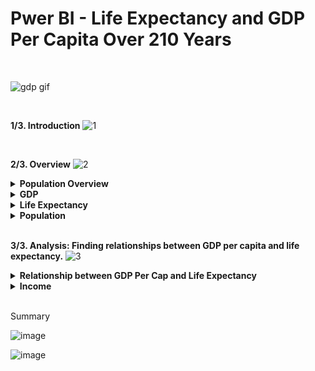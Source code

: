 
# Pwer BI - Life Expectancy and GDP Per Capita Over 210 Years 

<br>

![gdp gif](https://github.com/user-attachments/assets/6485f8a2-0d80-4e72-a486-88adc64a6d1b)

<br>

**1/3. Introduction**
![1](https://github.com/user-attachments/assets/77e2dae9-7fd3-4b0e-9449-cb14ce50f8cf)

<br>

**2/3. Overview**
![2](https://github.com/user-attachments/assets/30fcbfed-3885-4d68-a938-fbc625b9d8d8)
<details>

**<summary>Population Overview</summary>**
🔸Out of a total of 189, countries 31 belongs to the OECD.

🔸Asia compromises 59% of the world’s population, totaling 31bn people.

🔸Europe accounts for 20%, with population of 10bn.

🔸Africa and the Americans have populations of similar sizes.

</details>

<details>

**<summary>GDP</summary>**
🔸Over time, trends in life expectancy, GDP, and population growth have evolved significantly.

🔸Around the 1990s, disparities among regional groups in terms of development became increasingly noticeable. 

🔸Europe maintained the highest GDP, while Africa recorded the lowest figures across these metrics.

</details>

<details>

**<summary>Life Expectancy</summary>**

🔸Europe consistently maintained the highest life expectancy globally, while Africa recorded the lowest figures across these metrics.

</details>

<details>

**<summary>Population</summary>**

🔸During the 1950s, there was rapid economic growth globally, with Asia beginning to catch up to Europe.

🔸Population growth has been less significant in most regions, except for Asia - starting from the 1950s, Asia experienced exponential population growth, reaching over 70M people.

</details>


<br>

**3/3. Analysis: Finding relationships between GDP per capita and life expectancy.**
![3](https://github.com/user-attachments/assets/d5e9b9c6-6655-49e6-bb6d-e39bbfab283e)
<details>

**<summary>Relationship between GDP Per Cap and Life Expectancy</summary>**

🔸 Positive correlation between GDP and life expectancy indicates countries with higher GDP tend to have higher life expectancy.

🔸 However, there is a point where improvements in life expectancy remains plateau even GDP continues to increase - this could be due to a higher GDP can improve living conditions like healthcare, but doesn’t necessarily guarantee continued gains in life expectancy beyond a certain level.

</details>

<details>

**<summary>Income</summary>**

🔸 Higher income levels consistently correlate with higher life expectancy across all regions, while lower income levels are associated with reduced life expectancies.

🔸 Europe has the most high-level income earners (note that there’s no data for ‘low’ income).

🔸 Africa has fewer high/mid-level income earners, bur larger proportion of low-income earners.

🔸 In Asia & Americas, mid-income earners are prevalent, with some high-income earners.

</details>


<br>

Summary

![image](https://github.com/user-attachments/assets/bb28535e-c105-494c-866e-c3c380b0eebf)

![image](https://github.com/user-attachments/assets/d5b4cc2d-41ea-4078-bef1-189d032cb6a5)

